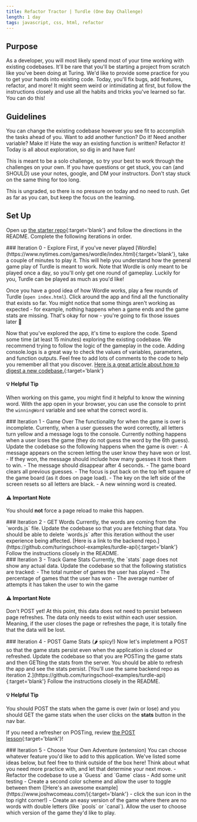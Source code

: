 ```yaml
---
title: Refactor Tractor | Turdle (One Day Challenge)
length: 1 day
tags: javascript, css, html, refactor
---
```


## Purpose
As a developer, you will most likely spend most of your time working with existing codebases. It'll be rare that you'll be starting a project from scratch like you've been doing at Turing. We'd like to provide some practice for you to get your hands into existing code. Today, you'll fix bugs, add features, refactor, and more! It might seem weird or intimidating at first, but follow the instructions closely and use all the habits and tricks you've learned so far. You can do this!  

## Guidelines
You can change the existing codebase however you see fit to accomplish the tasks ahead of you. Want to add another function? Do it! Need another variable? Make it! Hate the way an existing function is written? Refactor it! Today is all about exploration, so dig in and have fun!   

This is meant to be a solo challenge, so try your best to work through the challenges on your own. If you have questions or get stuck, you can (and SHOULD) use your notes, google, and DM your instructors. Don't stay stuck on the same thing for too long.  

This is ungraded, so there is no pressure on today and no need to rush. Get as far as you can, but keep the focus on the learning.  

## Set Up
Open up [the starter repo](https://github.com/turingschool-examples/turdle){:target='blank'} and follow the directions in the README. Complete the following iterations in order.

<section class="answer">
### Iteration 0 - Explore
First, if you've never played [Wordle](https://www.nytimes.com/games/wordle/index.html){:target='blank'}, take a couple of minutes to play it. This will help you understand how the general game play of Turdle is meant to work. Note that Wordle is only meant to be played once a day, so you'll only get one round of gameplay. Luckily for you, Turdle can be played as much as you'd like!   

Once you have a good idea of how Wordle works, play a few rounds of Turdle (`open index.html`). Click around the app and find all the functionality that exists so far. You might notice that some things aren't working as expected - for example, nothing happens when a game ends and the game stats are missing. That's okay for now - you're going to fix those issues later 🙂  

Now that you've explored the app, it's time to explore the code. Spend some time (at least 15 minutes) exploring the existing codebase. We recommend trying to follow the logic of the gameplay in the code. Adding console.logs is a great way to check the values of variables, parameters, and function outputs. Feel free to add lots of comments to the code to help you remember all that you discover. [Here is a great article about how to digest a new codebase.](https://dev.to/ericweissman/diving-into-a-new-codebase-4b38){:target='blank'}

#### 💡 Helpful Tip

When working on this game, you might find it helpful to know the winning word. With the app open in your browser, you can use the console to print the `winningWord` variable and see what the correct word is.
</section>

<section class="answer">
### Iteration 1 - Game Over
The functionality for when the game is over is incomplete. Currently, when a user guesses the word correctly, all letters turn yellow and a message logs to the console. Currently nothing happens when a user loses the game (they do not guess the word by the 6th guess). Update the codebase so the following happens when the game is over:
- A message appears on the screen letting the user know they have won or lost.
- If they won, the message should include how many guesses it took them to win.
- The message should disappear after 4 seconds.
- The game board clears all previous guesses.
- The focus is put back on the top left square of the game board (as it does on page load).
- The key on the left side of the screen resets so all letters are black.
- A new winning word is created.  

#### ⚠️ Important Note

You should **not** force a page reload to make this happen.
</section>

<section class="answer">
### Iteration 2 - GET Words
Currently, the words are coming from the `words.js` file. Update the codebase so that you are fetching that data. You should be able to delete `words.js` after this iteration without the user experience being affected. [Here is a link to the backend repo.](https://github.com/turingschool-examples/turdle-api){:target='blank'} Follow the instructions closely in the README.
</section>

<section class="answer">
### Iteration 3 - Track Game Stats
Currently, the `stats` page does not show any actual data. Update the codebase so that the following statistics are tracked:
- The total number of games the user has played
- The percentage of games that the user has won
- The average number of attempts it has taken the user to win the game  

#### ⚠️ Important Note

Don't POST yet! At this point, this data does not need to persist between page refreshes. The data only needs to exist within each user session. Meaning, if the user closes the page or refreshes the page, it is totally fine that the data will be lost.
</section>

<section class="answer">
### Iteration 4 - POST Game Stats (🌶 spicy!)
Now let's impletment a POST so that the game stats persist even when the application is closed or refreshed. Update the codebase so that you are POSTing the game stats and then GETting the stats from the server. You should be able to refresh the app and see the stats persist. [You'll use the same backend repo as iteration 2.](https://github.com/turingschool-examples/turdle-api){:target='blank'} Follow the instructions closely in the README.  

#### 💡 Helpful Tip

You should POST the stats when the game is over (win or lose) and you should GET the game stats when the user clicks on the **stats** button in the nav bar.

If you need a refresher on POSTing, review [the POST lesson](https://frontend.turing.edu/lessons/module-2/network-requests-posts.html){:target='blank'}!
</section>

<section class="answer">
### Iteration 5 - Choose Your Own Adventure (extension)
You can choose whatever feature you'd like to add to this application. We've listed some ideas below, but feel free to think outside of the box here! Think about what you need more practice with, and let that determine your next move.
- Refactor the codebase to use a `Guess` and `Game` class
- Add some unit testing
- Create a second color scheme and allow the user to toggle between them ([Here's an awesome example](https://www.joshwcomeau.com/){:target='blank'} - click the sun icon in the top right corner!)
- Create an easy version of the game where there are no words with double letters (like `pools` or `canal`). Allow the user to choose which version of the game they'd like to play.
</section>
